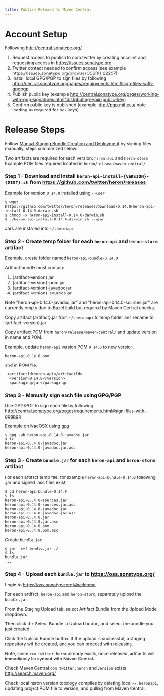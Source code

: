 ```yaml
---
title: Publish Release to Maven Central
---
```


# Account Setup
Following http://central.sonatype.org/ 

1. Request access to publish to com.twitter by creating account and requesting access in https://issues.sonatype.org
2. Twitter contact needed to confirm access (see example https://issues.sonatype.org/browse/OSSRH-22297)
3. Install local GPG/PGP to sign files by following http://central.sonatype.org/pages/requirements.html#sign-files-with-gpgpgp 
4. Publish public key (example http://central.sonatype.org/pages/working-with-pgp-signatures.html#distributing-your-public-key)
5. Confirm public key is published (example http://pgp.mit.edu/ note leading ```0x``` required for hex keys)

# Release Steps
Follow [Manual Staging Bundle Creation and Deployment](http://central.sonatype.org/pages/manual-staging-bundle-creation-and-deployment.html) by signing files manually, steps summarized below.

Two artifacts are required for each version: ```heron-api``` and ```heron-storm```
Example POM files required located in ```heron/release/maven-central/```

### Step 1 - Download and install ```heron-api-install-{VERSION}-{DIST}.sh``` from https://github.com/twitter/heron/releases

Example for version ```0.14.0``` installed using ```--user```
```
$ wget https://github.com/twitter/heron/releases/download/0.14.0/heron-api-install-0.14.0-darwin.sh
$ chmod +x heron-api-install-0.14.0-darwin.sh
$ ./heron-api-install-0.14.0-darwin.sh --user
```
Jars are installed into ```~/.heronapi```

### Step 2 - Create temp folder for each ```heron-api``` and ```heron-storm``` artifact 
Example, create folder named ```heron-api-bundle-0.14.0```

Artifact bundle must contain:

1. {artifact-version}.jar
2. {artifact-version}-pom.jar
3. {artifact-version}-javadoc.jar
4. {artifact-version}-sources.jar


Note "heron-api-0.14.0-javadoc.jar" and "heron-api-0.14.0-sources.jar" are currently empty due to Bazel build but required by Maven Central checks.  

Copy artifact {artifact}.jar from ```~/.heronapi``` to temp folder and rename to {artifact-version}.jar

Copy artifact POM from ```heron/release/maven-central/``` and update version in name and POM.

Example, update ```heron-api``` version POM ```0.14.0``` to new version.
```
heron-api-0.14.0.pom
```
and in POM file.
```
 <artifactId>heron-api</artifactId>
  <version>0.14.0</version>  
  <packaging>jar</packaging>
```

### Step 3 - Manually sign each file using GPG/PGP 
Use GPG/PGP to sign each file by following http://central.sonatype.org/pages/requirements.html#sign-files-with-gpgpgp 

Example on MacOSX using gpg 
```
$ gpg -ab heron-api-0.14.0-javadoc.jar
$ ls 
heron-api-0.14.0-javadoc.jar
heron-api-0.14.0-javadoc.jar.asc
```

### Step 3 - Create ```bundle.jar``` for each ```heron-api``` and ```heron-storm``` artifact
For each artifact temp file, for example ```heron-api-bundle-0.14.0``` following .jar and signed .asc files exist:
```
$ cd heron-api-bundle-0.14.0
$ ls 
heron-api-0.14.0-sources.jar  
heron-api-0.14.0-sources.jar.asc   
heron-api-0.14.0-javadoc.jar     
heron-api-0.14.0-javadoc.jar.asc 
heron-api-0.14.0.jar   
heron-api-0.14.0.jar.asc
heron-api-0.14.0.pom          
heron-api-0.14.0.pom.asc
```

Create ```bundle.jar```
```
$ jar -cvf bundle.jar ./
$ ls 
bundle.jar
...
```

### Step 4 - Upload each ```bundle.jar``` to https://oss.sonatype.org/
Login to https://oss.sonatype.org/#welcome

For each artifact, ```heron-api``` and ```heron-storm```, separately upload the ```bundle.jar```:

From the Staging Upload tab, select Artifact Bundle from the Upload Mode dropdown.

Then click the Select Bundle to Upload button, and select the bundle you just created.

Click the Upload Bundle button. If the upload is successful, a staging repository will be created, and you can proceed with [releasing](http://central.sonatype.org/pages/releasing-the-deployment.html).

Note, since ```com.twitter.heron``` already exists, once released, artifacts will immediately be synced with Maven Central.  

Check Maven Central ```com.twitter.heron``` and ```version``` exists http://search.maven.org/

Check local heron version topology compiles by deleting local ```~/.heronapi```, updating project POM file to version, and pulling from Maven Central.  

